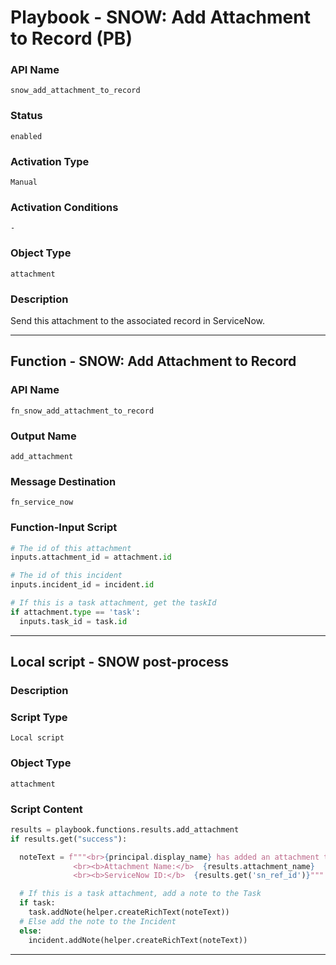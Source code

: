 <!--
    DO NOT MANUALLY EDIT THIS FILE
    THIS FILE IS AUTOMATICALLY GENERATED WITH resilient-sdk codegen
    Generated with resilient-sdk v52.0.0.0.1010
-->

# Playbook - SNOW: Add Attachment to Record (PB)

### API Name
`snow_add_attachment_to_record`

### Status
`enabled`

### Activation Type
`Manual`

### Activation Conditions
`-`

### Object Type
`attachment`

### Description
Send this attachment to the associated record in ServiceNow.


---
## Function - SNOW: Add Attachment to Record

### API Name
`fn_snow_add_attachment_to_record`

### Output Name
`add_attachment`

### Message Destination
`fn_service_now`

### Function-Input Script
```python
# The id of this attachment
inputs.attachment_id = attachment.id

# The id of this incident
inputs.incident_id = incident.id

# If this is a task attachment, get the taskId
if attachment.type == 'task':
  inputs.task_id = task.id

```

---

## Local script - SNOW post-process

### Description


### Script Type
`Local script`

### Object Type
`attachment`

### Script Content
```python
results = playbook.functions.results.add_attachment
if results.get("success"):

  noteText = f"""<br>{principal.display_name} has added an attachment to <b>ServiceNow</b>
              <br><b>Attachment Name:</b>  {results.attachment_name}
              <br><b>ServiceNow ID:</b>  {results.get('sn_ref_id')}"""

  # If this is a task attachment, add a note to the Task
  if task:
    task.addNote(helper.createRichText(noteText))
  # Else add the note to the Incident
  else:
    incident.addNote(helper.createRichText(noteText))
```

---

